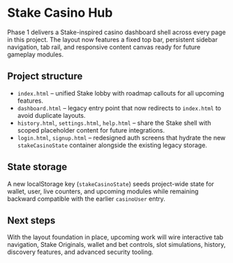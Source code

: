 # Stake Casino Hub

Phase 1 delivers a Stake-inspired casino dashboard shell across every page in this project. The layout now features a fixed top bar, persistent sidebar navigation, tab rail, and responsive content canvas ready for future gameplay modules.

## Project structure

- `index.html` – unified Stake lobby with roadmap callouts for all upcoming features.
- `dashboard.html` – legacy entry point that now redirects to `index.html` to avoid duplicate layouts.
- `history.html`, `settings.html`, `help.html` – share the Stake shell with scoped placeholder content for future integrations.
- `login.html`, `signup.html` – redesigned auth screens that hydrate the new `stakeCasinoState` container alongside the existing legacy storage.

## State storage

A new localStorage key (`stakeCasinoState`) seeds project-wide state for wallet, user, live counters, and upcoming modules while remaining backward compatible with the earlier `casinoUser` entry.

## Next steps

With the layout foundation in place, upcoming work will wire interactive tab navigation, Stake Originals, wallet and bet controls, slot simulations, history, discovery features, and advanced security tooling.
